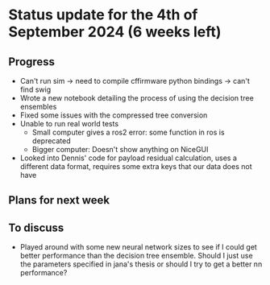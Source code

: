 # Status update for the 4th of September 2024 (6 weeks left)

## Progress
- Can't run sim -> need to compile cffirmware python bindings -> can't find swig
- Wrote a new notebook detailing the process of using the decision tree ensembles
- Fixed some issues with the compressed tree conversion
- Unable to run real world tests
    - Small computer gives a ros2 error: some function in ros is deprecated
    - Bigger computer: Doesn't show anything on NiceGUI
- Looked into Dennis' code for payload residual calculation, uses a different data format, requires some extra keys that our data does not have

## Plans for next week

## To discuss
- Played around with some new neural network sizes to see if I could get better performance than the decision tree ensemble. Should I just use the parameters specified in jana's thesis or should I try to get a better nn performance?
